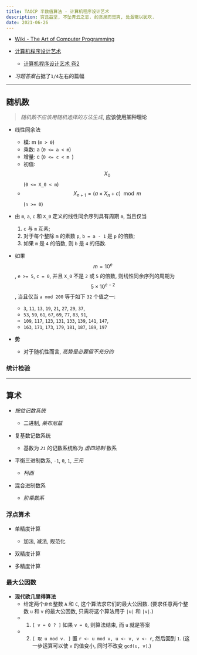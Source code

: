 ```yaml
---
title: TAOCP 半数值算法 - 计算机程序设计艺术
description: 穷且益坚, 不坠青云之志. 酌贪泉而觉爽, 处涸辙以犹欢.
date: 2021-06-26
---
```


* [Wiki - The Art of Computer Programming](https://en.wikipedia.org/wiki/The_Art_of_Computer_Programming)

* [计算机程序设计艺术](https://book.douban.com/series/46236)
  - [计算机程序设计艺术 卷2](https://book.douban.com/subject/26850558/)

* *习题答案*占据了`1/4`左右的篇幅

------------------

## 随机数

> *随机数不应该用随机选择的方法生成*, **应该使用某种理论**

* 线性同余法
  - 模:   m  (`m > 0`)
  - 乘数: a  (`0 <= a < m`)
  - 增量: c  (`0 <= c < m `)
  - 初值: $$ X_0 $$ (`0 <= X_0 < m`)
  - $$ X_{n+1} = (a \times X_{n} + c) \mod m $$ (`n >= 0`)

* 由 `m`, `a`, `c` 和 `X_0` 定义的线性同余序列具有周期 `m`, 当且仅当
  1. `c` 与 `m` 互素;
  2. 对于每个整除 `m` 的素数 `p`, `b = a - 1` 是 `p` 的倍数;
  3. 如果 `m` 是 `4` 的倍数, 则 `b` 是 `4` 的倍数.

* 如果 $$ m = 10^e $$, `e >= 5`, `c = 0`, 并且 `X_0` 不是 `2` 或 `5` 的倍数,
  则线性同余序列的周期为 $$ 5 \times 10^{e-2} $$,
  当且仅当 `a mod 200` 等于如下 `32` 个值之一:
  - `3`, `11`, `13`, `19`, `21`, `27`, `29`, `37`,
  - `53`, `59`, `61`, `67`, `69`, `77`, `83`, `91`,
  - `109`, `117`, `123`, `131`, `133`, `139`, `141`, `147`,
  - `163`, `171`, `173`, `179`, `181`, `187`, `189`, `197`

* **势**
  - 对于随机性而言, *高势是必要但不充分的*

### 统计检验

------------------

## 算术

* *按位记数系统*
  - 二进制, *莱布尼兹*

* 复基数记数系统
  - 基数为 *`2i`* 的记数系统称为 *虚四进制* 数系

* 平衡三进制数系, `-1`, `0`, `1`, *三元*
  - *柯西*

* 混合进制数系
  - *阶乘数系*

### 浮点算术

* 单精度计算
  - 加法, 减法, 规范化

* 双精度计算

* 多精度计算

### 最大公因数

* **现代欧几里得算法**
  - 给定两个`非负`整数 `A` 和 `C`, 这个算法求它们的最大公因数.
    (要求任意两个整数 `u` 和 `v` 的最大公因数, 只需将这个算法用于 `|u|` 和 `|v|`.)
  - 1. `[ v = 0 ? ]` 如果 `v = 0`, 则算法结束, 而 `u` 就是答案
  - 2. `[ 取 u mod v. ]` 置 `r <- u mod v, u <- v, v <- r`,
    然后回到 `1`. (这一步运算可以使 `v` 的值变小, 同时不改变 `gcd(u, v)`.)
